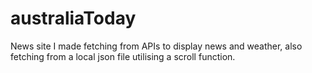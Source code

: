 # australiaToday
News site I made fetching from APIs to display news and weather, also fetching from a local json file utilising a scroll function.


